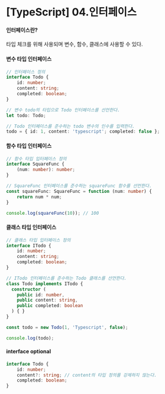 # [TypeScript] 04.인터페이스

#### 인터페이스란?

타입 체크를 위해 사용되며 변수, 함수, 클래스에 사용할 수 있다. 



#### 변수 타입 인터페이스

```typescript
// 인터페이스 정의
interface Todo {
    id: number;
    content: string;
    completed: boolean;
}

// 변수 todo의 타입으로 Todo 인터페이스를 선언한다.
let todo: Todo;

// Todo 인터페이스를 준수하는 todo 변수의 인수를 입력한다.
todo = { id: 1, content: 'typescript'; completed: false };
```



#### 함수 타입 인터페이스

```typescript
// 함수 타입 입터페이스 정의
interface SquareFunc {
    (num: number): number;
}

// SquareFunc 인터페이스를 준수하는 squareFunc 함수를 선언한다.
const squareFunc: SquareFunc = function (num: number) {
    return num * num;
}

console.log(squareFunc(10)); // 100
```



#### 클래스 타입 인터페이스

```typescript
// 클래스 타입 입터페이스 정의
interface ITodo {
    id: number;
    content: string;
    completed: boolean;
}

// ITodo 인터페이스를 준수하는 Todo 클래스를 선언한다.
class Todo implements ITodo {
  constructor (
    public id: number,
    public content: string,
    public completed: boolean
  ) { }
}

const todo = new Todo(1, 'Typescript', false);

console.log(todo);
```



#### interface optional

```typescript
interface Todo {
    id: number;
    content?: string; // content의 타입 정의를 강제하지 않는다.
    completed: boolean;
}
```





[](<https://typescript-kr.github.io/pages/Interfaces.html>)

[](<https://poiemaweb.com/typescript-interface>)